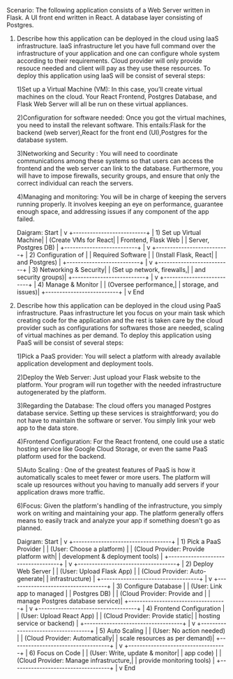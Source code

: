 Scenario: The following application consists of a Web Server written in Flask. A UI front end written in React. A database layer consisting of Postgres.

1) Describe how this application can be deployed in the cloud using IaaS infrastructure.
   IaaS infrastructure let you have full command over the infrastructure of your application and one can configure whole system according to their requirements. Cloud provider will only provide resouce needed and 
   client will pay as they use these resources.
   To deploy this application using IaaS will be consist of several steps:
   
   1)Set up a Virtual Machine (VM):
    In this case, you’ll create virtual machines on the cloud. Your React Frontend, Postgres Database, and Flask Web Server will all be run on these virtual appliances.
   
   2)Configuration for software needed:
     Once you got the virtual machines, you need to install the relevant software. This entails:Flask for the backend (web server),React for the front end (UI),Postgres for the database system.

   3)Networking and Security :
    You will need to coordinate communications among these systems so that users can access the frontend and the web server can link to the database. Furthermore, you will have to impose firewalls, security groups, 
    and ensure that only the correct individual can reach the servers.

   4)Managing and monitoring:
    You will be in charge of keeping the servers running properly. It involves keeping an eye on performance, guarantee enough space, and addressing issues if any component of the app failed.

   Daigram:
   Start
  |
  v
+--------------------------+
|  1) Set up Virtual Machine|
|      (Create VMs for React|
|      Frontend, Flask Web  |
|      Server, Postgres DB) |
+--------------------------+
  |
  v
+--------------------------+
|  2) Configuration of     |
|      Required Software   |
|      (Install Flask, React|
|      and Postgres)       |
+--------------------------+
  |
  v
+--------------------------+
|  3) Networking & Security|
|      (Set up network, firewalls,|
|      and security groups)|
+--------------------------+
  |
  v
+--------------------------+
|  4) Manage & Monitor     |
|      (Oversee performance,|
|      storage, and issues)|
+--------------------------+
  |
  v
End


 2) Describe how this application can be deployed in the cloud using PaaS infrastructure.
    Paas infrastructure let you focus on your main task which creating code for the application and the rest is taken care by the cloud provider such as configurations for softwares those are needed, scaling of 
    virtual machines as per demand.
     To deploy this application using PaaS will be consist of several steps:

    1)Pick a PaaS provider:
     You will select a platform with already available application development and deployment tools.
    
    2)Deploy the Web Server:
    Just upload your Flask website to the platform. Your program will run together with the needed infrastructure autogenerated by the platform.

    3)Regarding the Database:
    The cloud offers you managed Postgres database service. Setting up these services is straightforward; you do not have to maintain the software or server. You simply link your web app to the data store.

    4)Frontend Configuration:
    For the React frontend, one could use a static hosting service like Google Cloud Storage, or even the same PaaS platform used for the backend.

    5)Auto Scaling :
    One of the greatest features of PaaS is how it automatically scales to meet fewer or more users. The platform will scale up resources without you having to manually add servers if your application draws more 
    traffic.

    6)Focus:
    Given the platform's handling of the infrastructure, you simply work on writing and maintaining your app. The platform generally offers means to easily track and analyze your app if something doesn't go as 
    planned.

    Daigram:
    Start
  |
  v
+-----------------------------------+
|  1) Pick a PaaS Provider         |
|     (User: Choose a platform)    |
|     (Cloud Provider: Provide platform with|
|      development & deployment tools) |
+-----------------------------------+
  |
  v
+-----------------------------------+
|  2) Deploy Web Server            |
|     (User: Upload Flask App)     |
|     (Cloud Provider: Auto-generate|
|      infrastructure)             |
+-----------------------------------+
  |
  v
+-----------------------------------+
|  3) Configure Database           |
|     (User: Link app to managed   |
|      Postgres DB)                |
|     (Cloud Provider: Provide and |
|      manage Postgres database service)|
+-----------------------------------+
  |
  v
+-----------------------------------+
|  4) Frontend Configuration       |
|     (User: Upload React App)     |
|     (Cloud Provider: Provide static|
|      hosting service or backend) |
+-----------------------------------+
  |
  v
+-----------------------------------+
|  5) Auto Scaling                 |
|     (User: No action needed)     |
|     (Cloud Provider: Automatically|
|      scale resources as per demand)|
+-----------------------------------+
  |
  v
+-----------------------------------+
|  6) Focus on Code                |
|     (User: Write, update & monitor|
|      app code)                   |
|     (Cloud Provider: Manage infrastructure,|
|      provide monitoring tools)   |
+-----------------------------------+
  |
  v
End
